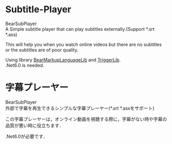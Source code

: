 # Subtitle-Player
 BearSubPlayer  
 A Simple subtitle player that can play subtitles externally.(Support *.srt *.ass)  
  
 This will help you when you watch online videos but there are no subtitles or the subtitles are of poor quality.  
  
  Using library [BearMarkupLanguageLib](https://github.com/BearOffice/BearMarkupLanguageLib) and [TriggerLib](https://github.com/MisakiBear/TriggerLib).  
  .Net6.0 is needed.  
  
  
# 字幕プレーヤー
 BearSubPlayer  
 外部で字幕を再生できるシンプルな字幕プレーヤー(*.srt *.assをサポート)  
  
 この字幕プレーヤーは，オンライン動画を視聴する際に，字幕がない時や字幕の品質が悪い時に役立ちます．   
  
  .Net6.0が必要です．  
